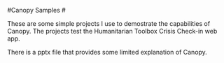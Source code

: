 #Canopy Samples #

These are some simple projects I use to demostrate the capabilities of Canopy. The projects test the Humanitarian Toolbox Crisis Check-in web app.

There is a pptx file that provides some limited explanation of Canopy.